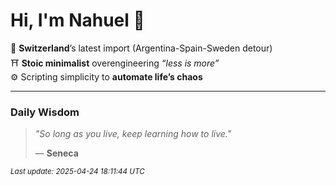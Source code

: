 # Hi, I'm Nahuel :tiger:

📍 **Switzerland**’s latest import (Argentina-Spain-Sweden detour)  
⛩️ **Stoic minimalist** overengineering *“less is more”*  
⚙️ Scripting simplicity to **automate life’s chaos**

---

### Daily Wisdom
> _"So long as you live, keep learning how to live."_  
>
> — **Seneca**

<sub>*Last update: 2025-04-24 18:11:44 UTC*</sub>

